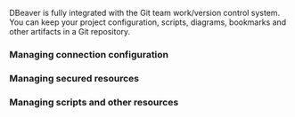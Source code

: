 DBeaver is fully integrated with the Git team work/version control system.
You can keep your project configuration, scripts, diagrams, bookmarks and other artifacts in a Git repository.

### Managing connection configuration

### Managing secured resources

### Managing scripts and other resources


